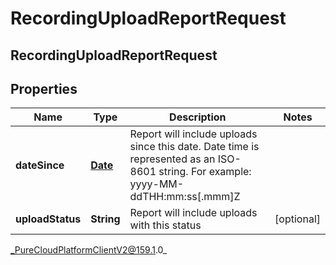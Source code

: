 # RecordingUploadReportRequest

## RecordingUploadReportRequest

## Properties

|Name | Type | Description | Notes|
|------------ | ------------- | ------------- | -------------|
| **dateSince** | [**Date**](Date) | Report will include uploads since this date. Date time is represented as an ISO-8601 string. For example: yyyy-MM-ddTHH:mm:ss[.mmm]Z | |
| **uploadStatus** | **String** | Report will include uploads with this status | [optional] |



_PureCloudPlatformClientV2@159.1.0_
